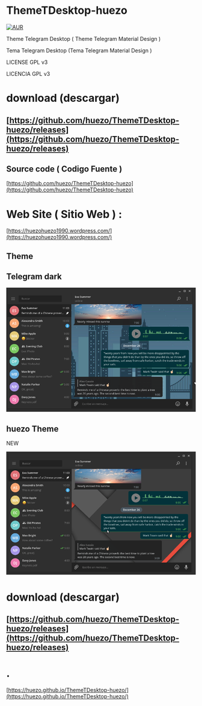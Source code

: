 # ThemeTDesktop-huezo

[![AUR](https://img.shields.io/aur/license/yaourt.svg)](https://github.com/huezo/ThemeTDesktop-huezo) 

Theme Telegram Desktop ( Theme Telegram Material Design ) 

Tema Telegram Desktop (Tema Telegram Material Design ) 

LICENSE GPL v3 

LICENCIA GPL v3 

# download (descargar)

## [https://github.com/huezo/ThemeTDesktop-huezo/releases](https://github.com/huezo/ThemeTDesktop-huezo/releases)

## Source code ( Codigo Fuente )

[https://github.com/huezo/ThemeTDesktop-huezo](https://github.com/huezo/ThemeTDesktop-huezo)

# Web Site ( Sitio Web ) :

[https://huezohuezo1990.wordpress.com/](https://huezohuezo1990.wordpress.com/)





## Theme

## Telegram dark

[Telegram_Dark]: https://github.com/huezo/ThemeTDesktop-huezo/raw/master/Telegramdark.png
![Theme Telegram ][Telegram_Dark]

## huezo Theme

NEW 

[huezo_tema1]: https://github.com/huezo/ThemeTDesktop-huezo/raw/master/huezo_.png
![Theme Telegram1 ][huezo_tema1]




# download (descargar)

## [https://github.com/huezo/ThemeTDesktop-huezo/releases](https://github.com/huezo/ThemeTDesktop-huezo/releases)


# .

[https://huezo.github.io/ThemeTDesktop-huezo/](https://huezo.github.io/ThemeTDesktop-huezo/)



